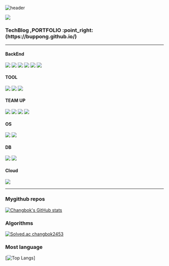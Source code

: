 ![header](https://capsule-render.vercel.app/api?type=waving&height=200&text=CHANGBOKLEE&fontAlign=70) <div>
 <a href="https://hits.seeyoufarm.com"><img src="https://hits.seeyoufarm.com/api/count/incr/badge.svg?url=https%3A%2F%2Fgithub.com%2FBuppong&count_bg=%2379C83D&title_bg=%23555555&icon=&icon_color=%23E7E7E7&title=hits&edge_flat=false"/></a>     
 
 <h3> TechBlog ,PORTFOLIO :point_right: (https://buppong.github.io/)</h3> 
 
 </div>

<hr>

<div>

<div>
 <h4>BackEnd</h4>
<img src="https://img.shields.io/badge/C-FFCA28?style=flat-square&logo=C&logoColor=white"/> 
<img src="https://img.shields.io/badge/C++-00599C?style=flat-square&logo=cplusplus&logoColor=white"/>
<img src="https://img.shields.io/badge/.NET-512BD4?style=flat-square&logo=cplusplus&logoColor=white"/>
<img src="https://img.shields.io/badge/.HTML-E34F26?style=flat-square&logo=cplusplus&logoColor=white"/>
<img src="https://img.shields.io/badge/.CSS-1572B6?style=flat-square&logo=cplusplus&logoColor=white"/>
<img src="https://img.shields.io/badge/.javascript-F7DF1E?style=flat-square&logo=cplusplus&logoColor=white"/>

</div>

 <div>
    <h4>TOOL</h4>
    <img src="https://img.shields.io/badge/Visual Studio Code-007ACC?style=flat-square&logo=VisualStudioCode&logoColor=white"/>
     <img src="https://img.shields.io/badge/Visual Studio-5C2D91?style=flat-square&logo=VisualStudioCode&logoColor=white"/>
       <img src="https://img.shields.io/badge/VirtualBox-183A61?style=flat-square&logo=VisualStudioCode&logoColor=white"/>

 </div>

 <div>
    <h4>TEAM UP</h4>
    <img src="https://img.shields.io/badge/Git-F05032?style=flat-square&logo=Git&logoColor=white"/>
    <img src="https://img.shields.io/badge/GitHub-181717?style=flat-square&logo=GitHub&logoColor=white"/>
    <img src="https://img.shields.io/badge/Slack-4A154B?style=flat-square&logo=Slack&logoColor=white"/>
    <img src="https://img.shields.io/badge/Notion-000000?style=flat-square&logo=Notion&logoColor=white"/>
  </div> 
  
 <div>
    <h4>OS</h4>
    <img src="https://img.shields.io/badge/Linux-FCC624?style=flat-square&logo=Git&logoColor=white"/>
   <img src="https://img.shields.io/badge/Windows-0078D6?style=flat-square&logo=Git&logoColor=white"/>
 </div> 
  
  <div>
    <h4>DB</h4>
    <img src="https://img.shields.io/badge/Oracle-F80000?style=flat-square&logo=Git&logoColor=white"/>
   <img src="https://img.shields.io/badge/MySQL-4479A1?style=flat-square&logo=Git&logoColor=white"/>
 </div> 
  
  <div>
    <h4>Cloud</h4>
    <img src="https://img.shields.io/badge/AWS-232F3E?style=flat-square&logo=Git&logoColor=white"/>
 </div> 

<hr>

### Mygithub repos
[![Changbok's GitHub stats](https://github-readme-stats.vercel.app/api?username=Buppong)](https://github.com/Buppong/github-readme-stats)

### Algorithms
[![Solved.ac
changbok2453](http://mazassumnida.wtf/api/v2/generate_badge?boj=changbok2453)](https://solved.ac/changbok2453)

### Most language
[![Top Langs](https://github-readme-stats.vercel.app/api/top-langs/?username=Buppong)]




